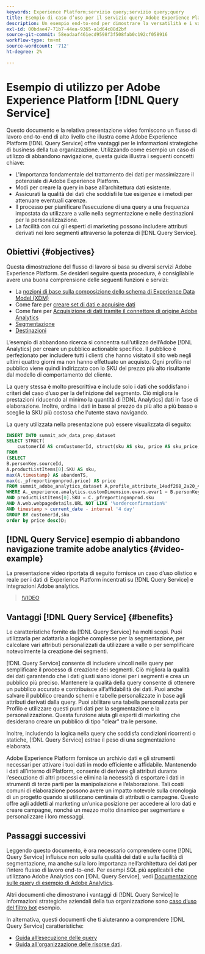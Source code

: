 ```yaml
---
keywords: Experience Platform;servizio query;servizio query;query
title: Esempio di caso d’uso per il servizio query Adobe Experience Platform
description: Un esempio end-to-end per dimostrare la versatilità e i vantaggi di Adobe Experience Platform Query Service.
exl-id: 00bdae47-71b7-44ea-9365-a1d64c88d2bf
source-git-commit: 58eadaaf461ecd9598f3f508fab0c192cf058916
workflow-type: tm+mt
source-wordcount: '712'
ht-degree: 2%

---
```


# Esempio di utilizzo per Adobe Experience Platform [!DNL Query Service]

Questo documento e la relativa presentazione video forniscono un flusso di lavoro end-to-end di alto livello che illustra come Adobe Experience Platform [!DNL Query Service] offre vantaggi per le informazioni strategiche di business della tua organizzazione. Utilizzando come esempio un caso di utilizzo di abbandono navigazione, questa guida illustra i seguenti concetti chiave:

* L&#39;importanza fondamentale del trattamento dei dati per massimizzare il potenziale di Adobe Experience Platform.
* Modi per creare la query in base all’architettura dati esistente.
* Assicurati la qualità dei dati che soddisfi le tue esigenze e i metodi per attenuare eventuali carenze.
* Il processo per pianificare l’esecuzione di una query a una frequenza impostata da utilizzare a valle nella segmentazione e nelle destinazioni per la personalizzazione.
* La facilità con cui gli esperti di marketing possono includere attributi derivati nei loro segmenti attraverso la potenza di [!DNL Query Service].

## Obiettivi {#objectives}

Questa dimostrazione del flusso di lavoro si basa su diversi servizi Adobe Experience Platform. Se desideri seguire questa procedura, è consigliabile avere una buona comprensione delle seguenti funzioni e servizi:

* La [nozioni di base sulla composizione dello schema di Experience Data Model (XDM)](../../xdm/schema/composition.md)
* Come fare per [creare set di dati e acquisire dati](https://experienceleague.adobe.com/docs/platform-learn/tutorials/data-ingestion/create-datasets-and-ingest-data.html?lang=it)
* Come fare per [Acquisizione di dati tramite il connettore di origine Adobe Analytics](https://experienceleague.adobe.com/docs/platform-learn/tutorials/sources/ingest-data-from-adobe-analytics.html?lang=it)
* [Segmentazione](../../segmentation/home.md)
* [Destinazioni](../../destinations/home.md)

L’esempio di abbandono ricerca si concentra sull’utilizzo dell’Adobe [!DNL Analytics] per creare un pubblico actionable specifico. Il pubblico è perfezionato per includere tutti i clienti che hanno visitato il sito web negli ultimi quattro giorni ma non hanno effettuato un acquisto. Ogni profilo nel pubblico viene quindi indirizzato con lo SKU del prezzo più alto risultante dal modello di comportamento del cliente.

La query stessa è molto prescrittiva e include solo i dati che soddisfano i criteri del caso d’uso per la definizione del segmento. Ciò migliora le prestazioni riducendo al minimo la quantità di [!DNL Analytics] dati in fase di elaborazione. Inoltre, ordina i dati in base al prezzo da più alto a più basso e sceglie la SKU più costosa che l&#39;utente stava navigando.

La query utilizzata nella presentazione può essere visualizzata di seguito:

```sql
INSERT INTO summit_adv_data_prep_dataset
SELECT STRUCT(
    customerId AS crmCustomerId, struct(sku AS sku, price AS sku_price, abandonTS AS abandonTS) AS abandonBrowse) AS _pfreportingonprod
FROM
(SELECT
B.personKey.sourceId,
A.productListItems[0].SKU AS sku,
max(A.timestamp) AS abandonTS,
max(c._pfreportingonprod.price) AS price
FROM summit_adobe_analytics_dataset A,profile_attribute_14adf268_2a20_4dee_bee6_a6b0e34616a9 B,summit_product_dataset c
WHERE A._experience.analytics.customDimension.evars.evar1 = B.personKey.sourceID
AND productListItems[0].SKU = C._pfreportingonprod.sku
AND A.web.webpagedetails.URL NOT LIKE '%orderconfirmation%'
AND timestamp > current_date - interval '4 day'
GROUP BY customerId,sku
order by price desc)D;
```

## [!DNL Query Service] esempio di abbandono navigazione tramite adobe analytics {#video-example}

La presentazione video riportata di seguito fornisce un caso d’uso olistico e reale per i dati di Experience Platform incentrati su [!DNL Query Service] e integrazioni Adobe analytics.

>[!VIDEO](https://video.tv.adobe.com/v/342533?quality=12&learn=on)

## Vantaggi [!DNL Query Service] {#benefits}

Le caratteristiche fornite da [!DNL Query Service] ha molti scopi. Puoi utilizzarla per adattarla a logiche complesse per la segmentazione, per calcolare vari attributi personalizzati da utilizzare a valle o per semplificare notevolmente la creazione dei segmenti.

[!DNL Query Service] consente di includere vincoli nelle query per semplificare il processo di creazione dei segmenti. Ciò migliora la qualità dei dati garantendo che i dati giusti siano idonei per i segmenti e crea un pubblico più preciso. Mantenere la qualità della query consente di ottenere un pubblico accurato e contribuisce all’affidabilità dei dati. Puoi anche salvare il pubblico creando schemi e tabelle personalizzate in base agli attributi derivati dalla query. Puoi abilitare una tabella personalizzata per Profilo e utilizzare questi punti dati per la segmentazione e la personalizzazione. Questa funzione aiuta gli esperti di marketing che desiderano creare un pubblico di tipo &quot;clear&quot; tra le persone.

Inoltre, includendo la logica nella query che soddisfa condizioni ricorrenti o statiche, [!DNL Query Service] estrae il peso di una segmentazione elaborata.

Adobe Experience Platform fornisce un archivio dati e gli strumenti necessari per attivare i tuoi dati in modo efficiente e affidabile. Mantenendo i dati all’interno di Platform, consente di derivare gli attributi durante l’esecuzione di altri processi e elimina la necessità di esportare i dati in strumenti di terze parti per la manipolazione e l’elaborazione. Tali costi comuni di elaborazione possono avere un impatto notevole sulla cronologia di un progetto quando si utilizzano centinaia di attributi o campagne. Questo offre agli addetti al marketing un’unica posizione per accedere ai loro dati e creare campagne, nonché un mezzo molto dinamico per segmentare e personalizzare i loro messaggi.

## Passaggi successivi

Leggendo questo documento, è ora necessario comprendere come [!DNL Query Service] influisce non solo sulla qualità dei dati e sulla facilità di segmentazione, ma anche sulla loro importanza nell’architettura dei dati per l’intero flusso di lavoro end-to-end. Per esempi SQL più applicabili che utilizzano Adobe Analytics con [!DNL Query Service], vedi [Documentazione sulle query di esempio di Adobe Analytics](../sample-queries/adobe-analytics.md).

Altri documenti che dimostrano i vantaggi di [!DNL Query Service] le informazioni strategiche aziendali della tua organizzazione sono [caso d’uso del filtro bot](./bot-filtering.md) esempio.

In alternativa, questi documenti che ti aiuteranno a comprendere [!DNL Query Service] caratteristiche:

* [Guida all’esecuzione delle query](../best-practices/writing-queries.md)
* [Guida all&#39;organizzazione delle risorse dati](../best-practices/organize-data-assets.md).


